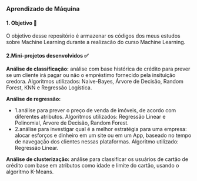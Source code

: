 ### Aprendizado de Máquina

####  1. Objetivo :dart: 
O objetivo desse repositório é armazenar os códigos dos meus estudos sobre Machine Learning durante a realizacão do curso Machine Learning. 


####  2.Mini-projetos desenvolvidos :white_check_mark:
**Análise de classificação:** análise com base histórica de crédito para prever se um cliente irá pagar ou não o empréstimo fornecido pela insituição credora. Algoritmos utilizados: Naive-Bayes, Árvore de Decisão, Random Forest, KNN e Regressão Logística.

**Análise de regressão:** 
* 1.análise para prever o preço de venda de imóveis, de acordo com diferentes atributos. Algoritmos utilizados: Regressão Linear e Polinomial, Árvore de Decisão, Random Forest.
* 2.análise para investigar qual é a melhor estratégia para uma empresa: alocar esforços e dinheiro em um site ou em um App, baseado no tempo de navegação dos clientes nessas plataformas. Algoritmo utilizado: Regressão Linear.

**Análise de clusterização:** análise para classificar os usuários de cartão de crédito com base em atributos como idade e limite do cartão, usando o algoritmo K-Means.
